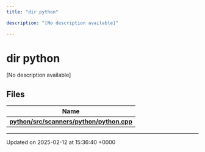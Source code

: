 ```yaml
---
title: "dir python"

description: "[No description available]"

---
```


# dir python

[No description available]

## Files

| Name           |
| -------------- |
| **[python/src/scanners/python/python.cpp](/documentation/code/files/src_2scanners_2python_2python_8cpp/#file-python-src-scanners-python-python-cpp)**  |






-------------------------------

Updated on 2025-02-12 at 15:36:40 +0000
